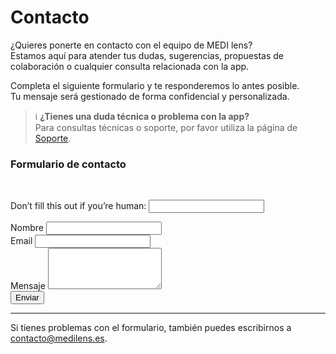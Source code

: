 # Contacto
¿Quieres ponerte en contacto con el equipo de <span class="logo-colored">MEDI lens</span>?  
Estamos aquí para atender tus dudas, sugerencias, propuestas de colaboración o cualquier consulta relacionada con la app.

Completa el siguiente formulario y te responderemos lo antes posible.  
Tu mensaje será gestionado de forma confidencial y personalizada.

> ℹ️ **¿Tienes una duda técnica o problema con la app?**  
> Para consultas técnicas o soporte, por favor utiliza la página de [Soporte](/soporte). 


### Formulario de contacto
<br />
<form
  name="contact"
  method="POST"
  action="https://medilens.es/envio"
  netlify-honeypot="bot-field"
  data-netlify="true"
>
  <p class="hidden">
    <label>
      Don’t fill this out if you’re human: <input name="bot-field" type="text" />
    </label>
  </p>
  <div>
    <label for="nombre">Nombre</label>
    <input type="text" name="nombre" required>
  </div>
  <div>
    <label for="email">Email</label>
    <input type="email" name="email" required>
  </div>
  <div>
    <label for="message">Mensaje</label>
    <textarea name="message" rows="4" required></textarea>
  </div>
  <button class="custom-button" type="submit">Enviar</button>
</form>

---

Si tienes problemas con el formulario, también puedes escribirnos a [contacto@medilens.es](mailto:contacto@medilens.es).
